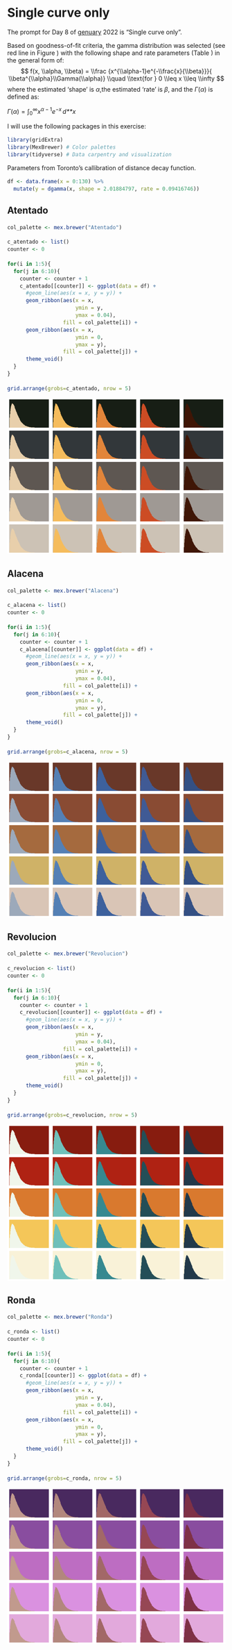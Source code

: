 
<!-- README.md is generated from README.Rmd. Please edit that file -->

# Single curve only

<!-- badges: start -->
<!-- badges: end -->

The prompt for Day 8 of [genuary](https://genuary.art) 2022 is “Single
curve only”.

Based on goodness-of-fit criteria, the gamma distribution was selected
(see red line in Figure ) with the following shape and rate parameters
(Table ) in the general form of:
$$ 
f(x, \\alpha, \\beta) = \\frac {x^{\\alpha-1}e^{-\\frac{x}{\\beta}}}{ \\beta^{\\alpha}\\Gamma(\\alpha)} \\quad \\text{for } 0 \\leq x \\leq \\infty
$$
where the estimated ‘shape’ is *α*,the estimated ‘rate’ is *β*, and the
*Γ*(*α*) is defined as:

*Γ*(*α*) = ∫<sub>0</sub><sup>∞</sup>*x*<sup>*α* − 1</sup>*e*<sup>−*x*</sup> *d**x*

I will use the following packages in this exercise:

``` r
library(gridExtra)
library(MexBrewer) # Color palettes
library(tidyverse) # Data carpentry and visualization
```

Parameters from Toronto’s callibration of distance decay function.

``` r
df <- data.frame(x = 0:130) %>% 
  mutate(y = dgamma(x, shape = 2.01884797, rate = 0.09416746))
```

## Atentado

``` r
col_palette <- mex.brewer("Atentado")

c_atentado <- list()
counter <- 0

for(i in 1:5){
  for(j in 6:10){
    counter <- counter + 1
    c_atentado[[counter]] <- ggplot(data = df) +
      #geom_line(aes(x = x, y = y)) +
      geom_ribbon(aes(x = x, 
                      ymin = y, 
                      ymax = 0.04),
                  fill = col_palette[i]) +
      geom_ribbon(aes(x = x, 
                      ymin = 0, 
                      ymax = y),
                  fill = col_palette[j]) +
      theme_void()
  }
}

grid.arrange(grobs=c_atentado, nrow = 5)
```

![](README_files/figure-gfm/unnamed-chunk-3-1.png)<!-- -->

## Alacena

``` r
col_palette <- mex.brewer("Alacena")

c_alacena <- list()
counter <- 0

for(i in 1:5){
  for(j in 6:10){
    counter <- counter + 1
    c_alacena[[counter]] <- ggplot(data = df) +
      #geom_line(aes(x = x, y = y)) +
      geom_ribbon(aes(x = x, 
                      ymin = y, 
                      ymax = 0.04),
                  fill = col_palette[i]) +
      geom_ribbon(aes(x = x, 
                      ymin = 0, 
                      ymax = y),
                  fill = col_palette[j]) +
      theme_void()
  }
}

grid.arrange(grobs=c_alacena, nrow = 5)
```

![](README_files/figure-gfm/unnamed-chunk-4-1.png)<!-- -->

## Revolucion

``` r
col_palette <- mex.brewer("Revolucion")

c_revolucion <- list()
counter <- 0

for(i in 1:5){
  for(j in 6:10){
    counter <- counter + 1
    c_revolucion[[counter]] <- ggplot(data = df) +
      #geom_line(aes(x = x, y = y)) +
      geom_ribbon(aes(x = x, 
                      ymin = y, 
                      ymax = 0.04),
                  fill = col_palette[i]) +
      geom_ribbon(aes(x = x, 
                      ymin = 0, 
                      ymax = y),
                  fill = col_palette[j]) +
      theme_void()
  }
}

grid.arrange(grobs=c_revolucion, nrow = 5)
```

![](README_files/figure-gfm/unnamed-chunk-5-1.png)<!-- -->

## Ronda

``` r
col_palette <- mex.brewer("Ronda")

c_ronda <- list()
counter <- 0

for(i in 1:5){
  for(j in 6:10){
    counter <- counter + 1
    c_ronda[[counter]] <- ggplot(data = df) +
      #geom_line(aes(x = x, y = y)) +
      geom_ribbon(aes(x = x, 
                      ymin = y, 
                      ymax = 0.04),
                  fill = col_palette[i]) +
      geom_ribbon(aes(x = x, 
                      ymin = 0, 
                      ymax = y),
                  fill = col_palette[j]) +
      theme_void()
  }
}

grid.arrange(grobs=c_ronda, nrow = 5)
```

![](README_files/figure-gfm/unnamed-chunk-6-1.png)<!-- -->
